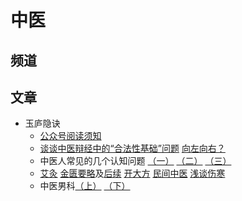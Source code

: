 # 中医

## 频道

## 文章

- 玉庐隐诀
  - [公众号阅读须知](https://mp.weixin.qq.com/s?__biz=MzU0OTg3NDM3Nw==&mid=2247483703&idx=1&sn=16b60b95b88e76868953395652116aae&chksm=fba87e91ccdff787f141c4886ef605cc0c596a85f927240c7d349f67959d2652c717b10ec98d&scene=21#wechat_redirect)
  - [谈谈中医辩经中的“合法性基础”问题](https://mp.weixin.qq.com/s?__biz=MzU0OTg3NDM3Nw==&mid=2247483920&idx=1&sn=dcf1ec33deae9f4dcb9542aebe26679d&chksm=fa553b226573ddbb204f3dc02f58201662b7ca2bfbddeea59b42cd58b029e2b1473155cf0006&scene=126&sessionid=1740277542#rd) [向左向右？](https://mp.weixin.qq.com/s?__biz=MzU0OTg3NDM3Nw==&mid=2247483775&idx=1&sn=e64397dda2207ef0a2ed77ddabb5f465&chksm=fa4c55ad267f8ef3b698f5bb75805d47622df32bbf3d63792246620b0a704ae921b7c80c83b6&scene=126&sessionid=1740277599#rd)
  - 中医人常见的几个认知问题 [（一）](https://mp.weixin.qq.com/s?__biz=MzU0OTg3NDM3Nw==&mid=2247483812&idx=1&sn=594fe7ae4cf475288207a3bda9b7d868&chksm=fae70a6cf198499ba27d32857bde83f1a479dcef2ccfcd42a42ba4c1d8acb729c4624ea79acf&scene=126&sessionid=1740277263#rd) [（二）](https://mp.weixin.qq.com/s?__biz=MzU0OTg3NDM3Nw==&mid=2247483850&idx=1&sn=3542b83eefc37c576d48d21cb9e340dd&chksm=faab212058724008f13d6844061ae3a3c88fb6a2981624d99a6577ff8c8ecee3e5811fcead3e&scene=126&sessionid=1740277263#rd) [（三）](https://mp.weixin.qq.com/s?__biz=MzU0OTg3NDM3Nw==&mid=2247483908&idx=1&sn=b52a85be2a376b0378717ce7278c3e8a&chksm=fa90682527ee869eb4dabd3d6d4c50c01768da7508b963aa49d70a6389e14b824813e3ce6989&scene=126&sessionid=1740277262#rd)
  - [艾灸](https://mp.weixin.qq.com/s?__biz=MzU0OTg3NDM3Nw==&mid=2247483744&idx=1&sn=2a0b1e54be6e25acdfcb7c8923dce2c0&chksm=faf018fe0ebf6eabf35fe7926afa7551ad325eca1ff2fcb321f4db9ec559f11164f16627cf42&scene=126&sessionid=1740277599#rd) [金匮要略](https://mp.weixin.qq.com/s?__biz=MzU0OTg3NDM3Nw==&mid=2247483929&idx=1&sn=80948b3d166f9b48bfd88c88057579a4&chksm=faed17370d06287196f3875f55ffc8cda7410eba72b763cffa444ab18d9ca040936fc909b5e5&scene=126&sessionid=1740277542#rd)及[后续](https://mp.weixin.qq.com/s?__biz=MzU0OTg3NDM3Nw==&mid=2247483936&idx=1&sn=c16b6e708310082672f960b7fdacb38b&chksm=fa1c93cf9ac198f3a4d96a315b021cacba87f38bf599f137f63720193c1488a095b978d7a812&scene=126&sessionid=1740277542#rd) [开大方](https://mp.weixin.qq.com/s?__biz=MzU0OTg3NDM3Nw==&mid=2247483957&idx=1&sn=0eabb88de8cab124a88f0164346c9033&chksm=fa0fe011a7a6c2081721e845684e527d57d0930fc42621426ef5a2e87fa739a64f386393fb1c&scene=126&sessionid=1740277542#rd) [民间中医](https://mp.weixin.qq.com/s?__biz=MzU0OTg3NDM3Nw==&mid=2247483762&idx=1&sn=9751f115ab4b4b436fe0c236c3be2105&chksm=fa6ddd2d19d16d864d48823f5bd439184a7cf10328ab8e22d7a833ddc33d0e77fbe9a3c37ccb&scene=126&sessionid=1740277599#rd) [浅谈伤寒](https://mp.weixin.qq.com/s?__biz=MzU0OTg3NDM3Nw==&mid=2247483891&idx=1&sn=5058b6da81183f38896f05dc82b50fc0&chksm=faa70f7cc975e30350107c5bd8ad846453aa5e649bd38efa6c6f0abd4abb8f8097f5573307c9&scene=126&sessionid=1740277542#rd)
  - 中医男科[（上）](https://mp.weixin.qq.com/s?__biz=MzU0OTg3NDM3Nw==&mid=2247483966&idx=1&sn=8f39cdd0189cd9b126b39c5767fe4af6&chksm=fa90d0d6396cbd8f0a5e2e668903a86473d88a80a423717e4582c3d044fe4ea9ef4007a4cc52&scene=126&sessionid=1740277542#rd) [（下）](https://mp.weixin.qq.com/s?__biz=MzU0OTg3NDM3Nw==&mid=2247483980&idx=1&sn=bc6d3cec1b42ffec9ee35e41b481fdd3&chksm=fad6ae22ade3086b69e0eea139c589dc5e028dd686533871b44c40f985f944503e237b150bae&scene=126&sessionid=1740277542#rd)